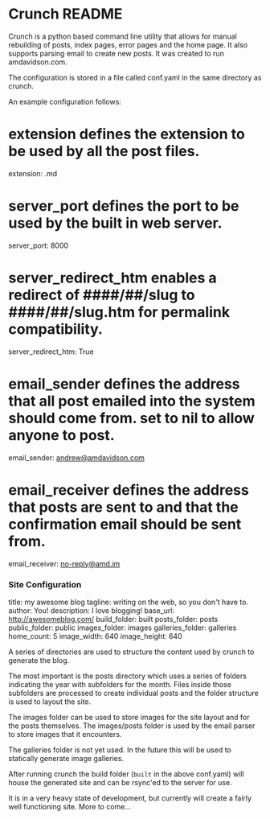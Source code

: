 # Crunch README

Crunch is a python based command line utility that allows for manual rebuilding of posts, 
index pages, error pages and the home page. It also supports parsing email to create new 
posts. It was created to run amdavidson.com.

The configuration is stored in a file called conf.yaml in the same directory as crunch.

An example configuration follows:

  # extension defines the extension to be used by all the post files.
  extension: .md
  # server_port defines the port to be used by the built in web server.
  server_port: 8000
  # server_redirect_htm enables a redirect of ####/##/slug to ####/##/slug.htm for permalink compatibility.
  server_redirect_htm: True 
  # email_sender defines the address that all post emailed into the system should come from. set to nil to allow anyone to post.
  email_sender: andrew@amdavidson.com
  # email_receiver defines the address that posts are sent to and that the confirmation email should be sent from.
  email_receiver: no-reply@amd.im
  
  ### Site Configuration
  title: my awesome blog
  tagline: writing on the web, so you don't have to.
  author: You!
  description: I love blogging!
  base_url: http://awesomeblog.com/
  build_folder: built
  posts_folder: posts
  public_folder: public
  images_folder: images
  galleries_folder: galleries
  home_count: 5
  image_width: 640
  image_height: 640
  
A series of directories are used to structure the content used by crunch to generate the 
blog. 

The most important is the posts directory which uses a series of folders indicating the 
year with subfolders for the month. Files inside those subfolders are processed to create 
individual posts and the folder structure is used to layout the site.

The images folder can be used to store images for the site layout and for the posts 
themselves. The images/posts folder is used by the email parser to store images that it
encounters.

The galleries folder is not yet used. In the future this will be used to statically 
generate image galleries.

After running crunch the build folder (`built` in the above conf.yaml) will house the 
generated site and can be rsync'ed to the server for use.

It is in a very heavy state of development, but currently will create a fairly well 
functioning site. More to come...
